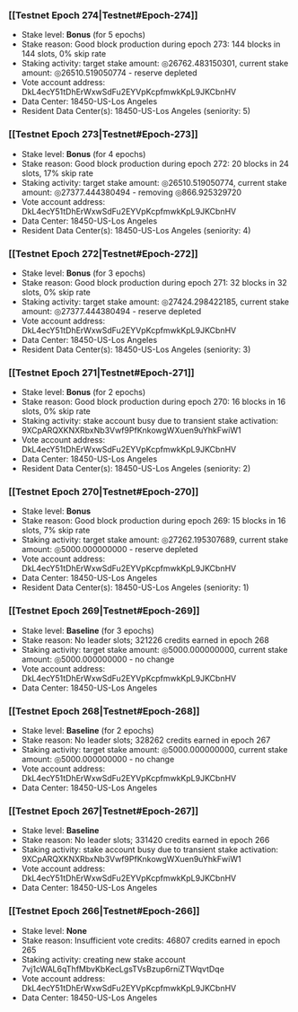 ### [[Testnet Epoch 274|Testnet#Epoch-274]]
* Stake level: **Bonus** (for 5 epochs)
* Stake reason: Good block production during epoch 273: 144 blocks in 144 slots, 0% skip rate
* Staking activity: target stake amount: ◎26762.483150301, current stake amount: ◎26510.519050774 - reserve depleted
* Vote account address: DkL4ecY51tDhErWxwSdFu2EYVpKcpfmwkKpL9JKCbnHV
* Data Center: 18450-US-Los Angeles
* Resident Data Center(s): 18450-US-Los Angeles (seniority: 5)
### [[Testnet Epoch 273|Testnet#Epoch-273]]
* Stake level: **Bonus** (for 4 epochs)
* Stake reason: Good block production during epoch 272: 20 blocks in 24 slots, 17% skip rate
* Staking activity: target stake amount: ◎26510.519050774, current stake amount: ◎27377.444380494 - removing ◎866.925329720
* Vote account address: DkL4ecY51tDhErWxwSdFu2EYVpKcpfmwkKpL9JKCbnHV
* Data Center: 18450-US-Los Angeles
* Resident Data Center(s): 18450-US-Los Angeles (seniority: 4)
### [[Testnet Epoch 272|Testnet#Epoch-272]]
* Stake level: **Bonus** (for 3 epochs)
* Stake reason: Good block production during epoch 271: 32 blocks in 32 slots, 0% skip rate
* Staking activity: target stake amount: ◎27424.298422185, current stake amount: ◎27377.444380494 - reserve depleted
* Vote account address: DkL4ecY51tDhErWxwSdFu2EYVpKcpfmwkKpL9JKCbnHV
* Data Center: 18450-US-Los Angeles
* Resident Data Center(s): 18450-US-Los Angeles (seniority: 3)
### [[Testnet Epoch 271|Testnet#Epoch-271]]
* Stake level: **Bonus** (for 2 epochs)
* Stake reason: Good block production during epoch 270: 16 blocks in 16 slots, 0% skip rate
* Staking activity: stake account busy due to transient stake activation: 9XCpARQXKNXRbxNb3Vwf9PfKnkowgWXuen9uYhkFwiW1
* Vote account address: DkL4ecY51tDhErWxwSdFu2EYVpKcpfmwkKpL9JKCbnHV
* Data Center: 18450-US-Los Angeles
* Resident Data Center(s): 18450-US-Los Angeles (seniority: 2)
### [[Testnet Epoch 270|Testnet#Epoch-270]]
* Stake level: **Bonus**
* Stake reason: Good block production during epoch 269: 15 blocks in 16 slots, 7% skip rate
* Staking activity: target stake amount: ◎27262.195307689, current stake amount: ◎5000.000000000 - reserve depleted
* Vote account address: DkL4ecY51tDhErWxwSdFu2EYVpKcpfmwkKpL9JKCbnHV
* Data Center: 18450-US-Los Angeles
* Resident Data Center(s): 18450-US-Los Angeles (seniority: 1)
### [[Testnet Epoch 269|Testnet#Epoch-269]]
* Stake level: **Baseline** (for 3 epochs)
* Stake reason: No leader slots; 321226 credits earned in epoch 268
* Staking activity: target stake amount: ◎5000.000000000, current stake amount: ◎5000.000000000 - no change
* Vote account address: DkL4ecY51tDhErWxwSdFu2EYVpKcpfmwkKpL9JKCbnHV
* Data Center: 18450-US-Los Angeles
### [[Testnet Epoch 268|Testnet#Epoch-268]]
* Stake level: **Baseline** (for 2 epochs)
* Stake reason: No leader slots; 328262 credits earned in epoch 267
* Staking activity: target stake amount: ◎5000.000000000, current stake amount: ◎5000.000000000 - no change
* Vote account address: DkL4ecY51tDhErWxwSdFu2EYVpKcpfmwkKpL9JKCbnHV
* Data Center: 18450-US-Los Angeles
### [[Testnet Epoch 267|Testnet#Epoch-267]]
* Stake level: **Baseline**
* Stake reason: No leader slots; 331420 credits earned in epoch 266
* Staking activity: stake account busy due to transient stake activation: 9XCpARQXKNXRbxNb3Vwf9PfKnkowgWXuen9uYhkFwiW1
* Vote account address: DkL4ecY51tDhErWxwSdFu2EYVpKcpfmwkKpL9JKCbnHV
* Data Center: 18450-US-Los Angeles
### [[Testnet Epoch 266|Testnet#Epoch-266]]
* Stake level: **None**
* Stake reason: Insufficient vote credits: 46807 credits earned in epoch 265
* Staking activity: creating new stake account 7vj1cWAL6qThfMbvKbKecLgsTVsBzup6rniZTWqvtDqe
* Vote account address: DkL4ecY51tDhErWxwSdFu2EYVpKcpfmwkKpL9JKCbnHV
* Data Center: 18450-US-Los Angeles